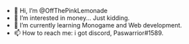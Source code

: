 - 👋 Hi, I’m @OffThePinkLemonade
- 👀 I’m interested in money... Just kidding.
- 🌱 I’m currently learning Monogame and Web development.
- 📫 How to reach me: i got discord, Paswarrior#1589.

<!---
OffThePinkLemonade/OffThePinkLemonade is a ✨ special ✨ repository because its `README.md` (this file) appears on your GitHub profile.
You can click the Preview link to take a look at your changes.
--->
